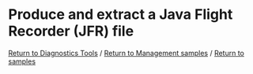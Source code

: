# Produce and extract a Java Flight Recorder (JFR) file

[Return to Diagnostics Tools](../) / [Return to Management samples](../../) / [Return to samples](../../../README.md#list-of-samples)

